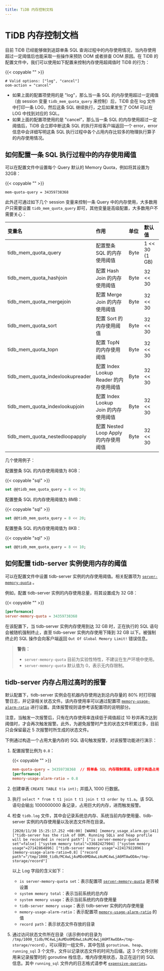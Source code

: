 ```yaml
---
title: TiDB 内存控制文档
---
```


# TiDB 内存控制文档

目前 TiDB 已经能够做到追踪单条 SQL 查询过程中的内存使用情况，当内存使用超过一定阈值后也能采取一些操作来预防 OOM 或者排查 OOM 原因。在 TiDB 的配置文件中，我们可以使用如下配置来控制内存使用超阈值时 TiDB 的行为：

{{< copyable "" >}}

```
# Valid options: ["log", "cancel"]
oom-action = "cancel"
```

- 如果上面的配置项使用的是 "log"，那么当一条 SQL 的内存使用超过一定阈值（由 session 变量 `tidb_mem_quota_query` 来控制）后，TiDB 会在 log 文件中打印一条 LOG，然后这条 SQL 继续执行，之后如果发生了 OOM 可以在 LOG 中找到对应的 SQL。
- 如果上面的配置项使用的是 "cancel"，那么当一条 SQL 的内存使用超过一定阈值后，TiDB 会立即中断这条 SQL 的执行并给客户端返回一个 error，error 信息中会详细写明这条 SQL 执行过程中各个占用内存比较多的物理执行算子的内存使用情况。

## 如何配置一条 SQL 执行过程中的内存使用阈值

可以在配置文件中设置每个 Query 默认的 Memory Quota，例如将其设置为 32GB：

{{< copyable "" >}}

```
mem-quota-query = 34359738368
```

此外还可通过如下几个 session 变量来控制一条 Query 中的内存使用，大多数用户只需要设置 `tidb_mem_quota_query` 即可，其他变量是高级配置，大多数用户不需要关心：

| 变量名                            | 作用                                              | 单位  | 默认值    |
|:-----------------------------------|:---------------------------------------------------|:-------|:-----------|
| tidb_mem_quota_query              | 配置整条 SQL 的内存使用阈值                       | Byte  | 1 << 30 (1 GB)  |
| tidb_mem_quota_hashjoin           | 配置 Hash Join 的内存使用阈值                     | Byte  | 32 << 30  |
| tidb_mem_quota_mergejoin          | 配置 Merge Join 的内存使用阈值                    | Byte  | 32 << 30  |
| tidb_mem_quota_sort               | 配置 Sort 的内存使用阈值                          | Byte  | 32 << 30  |
| tidb_mem_quota_topn               | 配置 TopN 的内存使用阈值                          | Byte  | 32 << 30  |
| tidb_mem_quota_indexlookupreader  | 配置 Index Lookup Reader 的内存使用阈值           | Byte  | 32 << 30  |
| tidb_mem_quota_indexlookupjoin    | 配置 Index Lookup Join 的内存使用阈值             | Byte  | 32 << 30  |
| tidb_mem_quota_nestedloopapply    | 配置 Nested Loop Apply 的内存使用阈值             | Byte  | 32 << 30  |

几个使用例子：

配置整条 SQL 的内存使用阈值为 8GB：

{{< copyable "sql" >}}

```sql
set @@tidb_mem_quota_query = 8 << 30;
```

配置整条 SQL 的内存使用阈值为 8MB：

{{< copyable "sql" >}}

```sql
set @@tidb_mem_quota_query = 8 << 20;
```

配置整条 SQL 的内存使用阈值为 8KB：

{{< copyable "sql" >}}

```sql
set @@tidb_mem_quota_query = 8 << 10;
```

## 如何配置 tidb-server 实例使用内存的阈值

可以在配置文件中设置 tidb-server 实例的内存使用阈值。相关配置项为 [`server-memory-quota`](/tidb-configuration-file.md#server-memory-quota-从-v409-版本开始引入) 。

例如，配置 tidb-server 实例的内存使用总量，将其设置成为 32 GB：

{{< copyable "" >}}

```toml
[performance]
server-memory-quota = 34359738368
```

在该配置下，当 tidb-server 实例内存使用到达 32 GB 时，正在执行的 SQL 语句会被随机强制终止，直至 tidb-server 实例内存使用下降到 32 GB 以下。被强制终止的 SQL 操作会向客户端返回 `Out Of Global Memory Limit!` 错误信息。

> **警告：**
>
> + `server-memory-quota` 目前为实验性特性，不建议在生产环境中使用。
> + `server-memory-quota` 默认值为 0，表示无内存限制。

## tidb-server 内存占用过高时的报警

默认配置下，tidb-server 实例会在机器内存使用达到总内存量的 80% 时打印报警日志，并记录相关状态文件。该内存使用率可以通过配置项 [`memory-usage-alarm-ratio`](/tidb-configuration-file.md#memory-usage-alarm-ratio-从-v409-版本开始引入) 进行设置。具体报警规则请参考该配置项的说明部分。

注意，当触发一次报警后，只有在内存使用率连续低于阈值超过 10 秒并再次达到阈值时，才会再次触发报警。此外，为避免报警时产生的状态文件积累过多，目前只会保留最近 5 次报警时所生成的状态文件。

下例通过构造一个占用大量内存的 SQL 语句触发报警，对该报警功能进行演示：

1. 配置报警比例为 `0.8`：

    {{< copyable "" >}}

    ```toml
    mem-quota-query = 34359738368  // 将单条 SQL 内存限制调高，以便于构造占用内存较大的 SQL
    [performance]
    memory-usage-alarm-ratio = 0.8
    ```

2. 创建单表 `CREATE TABLE t(a int);` 并插入 1000 行数据。

3. 执行 `select * from t t1 join t t1 join t t3 order by t1.a`。该 SQL 语句会输出 1000000000 条记录，占用巨大的内存，进而触发报警。

4. 检查 `tidb.log` 文件，其中会记录系统总内存、系统当前内存使用量、tidb-server 实例的内存使用量以及状态文件所在目录。

    ```
    [2020/11/30 15:25:17.252 +08:00] [WARN] [memory_usage_alarm.go:141] ["tidb-server has the risk of OOM. Running SQLs and heap profile will be recorded in record path"] ["is server-memory-quota set"=false] ["system memory total"=33682427904] ["system memory usage"=27142864896] ["tidb-server memory usage"=22417922896] [memory-usage-alarm-ratio=0.8] ["record path"="/tmp/1000_tidb/MC4wLjAuMDo0MDAwLzAuMC4wLjA6MTAwODA=/tmp-storage/record"]
    ```

    以上 Log 字段的含义如下：

    * `is server-memory-quota set`：表示配置项 [`server-memory-quota`](/tidb-configuration-file.md#server-memory-quota-从-v409-版本开始引入) 是否被设置
    * `system memory total`：表示当前系统的总内存
    * `system memory usage`：表示当前系统的内存使用量
    * `tidb-server memory usage`：表示 tidb-server 实例的内存使用量
    * `memory-usage-alarm-ratio`：表示配置项 [`memory-usage-alarm-ratio`](/tidb-configuration-file.md#memory-usage-alarm-ratio-从-v409-版本开始引入) 的值
    * `record path`：表示状态文件存放的目录

5. 通过访问状态文件所在目录（该示例中的目录为 `/tmp/1000_tidb/MC4wLjAuMDo0MDAwLzAuMC4wLjA6MTAwODA=/tmp-storage/record`），可以得到一组文件，其中包括 `goroutinue`、`heap`、`running_sql` 3 个文件，文件以记录状态文件的时间为后缀。这 3 个文件分别用来记录报警时的 goroutine 栈信息，堆内存使用状态，及正在运行的 SQL 信息。其中 `running_sql` 文件内的日志格式请参考 [`expensive-queries`](/identify-expensive-queries.md)。
